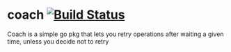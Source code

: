 # coach [![Build Status](https://travis-ci.org/azr/coach.svg?branch=master)](https://travis-ci.org/azr/coach)
Coach is a simple go pkg that lets you retry operations after waiting a given time, unless you decide not to retry


